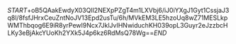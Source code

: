 $START$+oB5QAakEwdyX03QIl2NEXpPZgT4m1LXVbj6/iJ0iYXgJ1Gyt1CssjaJ3q8l/8fsfJHrxCeuZntNoJV13Epd2usTu/6h/MVkEM3LE5hzoUq8wZ71MESLkpWMThbqog6E9iR8yrPewI9Ncx7JklJvIHNwiduchKH039opL3Guyr2eJzzbcHLKy3eBjAkcYUoKh2YXk5J4p6kz6RdMsQ78Wg==$END$